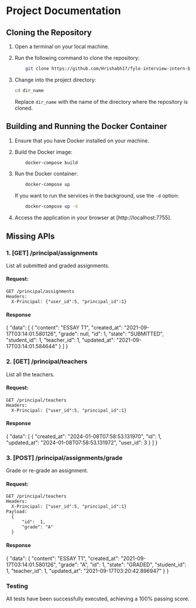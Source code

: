 # Project Documentation


## Cloning the Repository

1. Open a terminal on your local machine.

2. Run the following command to clone the repository:

    ```bash
        git clone https://github.com/Hrishabh17/fyle-interview-intern-backend.git
    ```

3. Change into the project directory:

    ```bash
    cd dir_name
    ```

    Replace `dir_name` with the name of the directory where the repository is cloned.



## Building and Running the Docker Container

1. Ensure that you have Docker installed on your machine.

2. Build the Docker image:

    ```bash
        docker-compose build
    ```

3. Run the Docker container:

    ```bash
        docker-compose up
    ```

    If you want to run the services in the background, use the `-d` option:

    ```bash
        docker-compose up -d
    ```

4. Access the application in your browser at [http://localhost:7755].

## Missing APIs

### 1. [GET] /principal/assignments

List all submitted and graded assignments.

#### Request:

```http
GET /principal/assignments
Headers:
  X-Principal: {"user_id":5, "principal_id":1}

```
#### Response 
{
    "data": [
        {
            "content": "ESSAY T1",
            "created_at": "2021-09-17T03:14:01.580126",
            "grade": null,
            "id": 1,
            "state": "SUBMITTED",
            "student_id": 1,
            "teacher_id": 1,
            "updated_at": "2021-09-17T03:14:01.584644"
        }
    ]
}


### 2. [GET] /principal/teachers

List all the teachers.

#### Request:

```http
GET /principal/teachers
Headers:
  X-Principal: {"user_id":5, "principal_id":1}

```
#### Response 
{
    "data": [
        {
            "created_at": "2024-01-08T07:58:53.131970",
            "id": 1,
            "updated_at": "2024-01-08T07:58:53.131972",
            "user_id": 3
        }
    ]
}


### 3. [POST] /principal/assignments/grade

Grade or re-grade an assignment.

#### Request:

```http
GET /principal/teachers
Headers:
  X-Principal: {"user_id":5, "principal_id":1}
Payload:
  {
      "id":  1,
      "grade": "A"
  }
```
#### Response 
{
    "data": {
        "content": "ESSAY T1",
        "created_at": "2021-09-17T03:14:01.580126",
        "grade": "A",
        "id": 1,
        "state": "GRADED",
        "student_id": 1,
        "teacher_id": 1,
        "updated_at": "2021-09-17T03:20:42.896947"
    }
}


### Testing

All tests have been successfully executed, achieving a 100% passing score.



